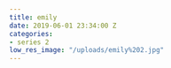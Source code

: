 ```yaml
---
title: emily
date: 2019-06-01 23:34:00 Z
categories:
- series 2
low_res_image: "/uploads/emily%202.jpg"
---
```


